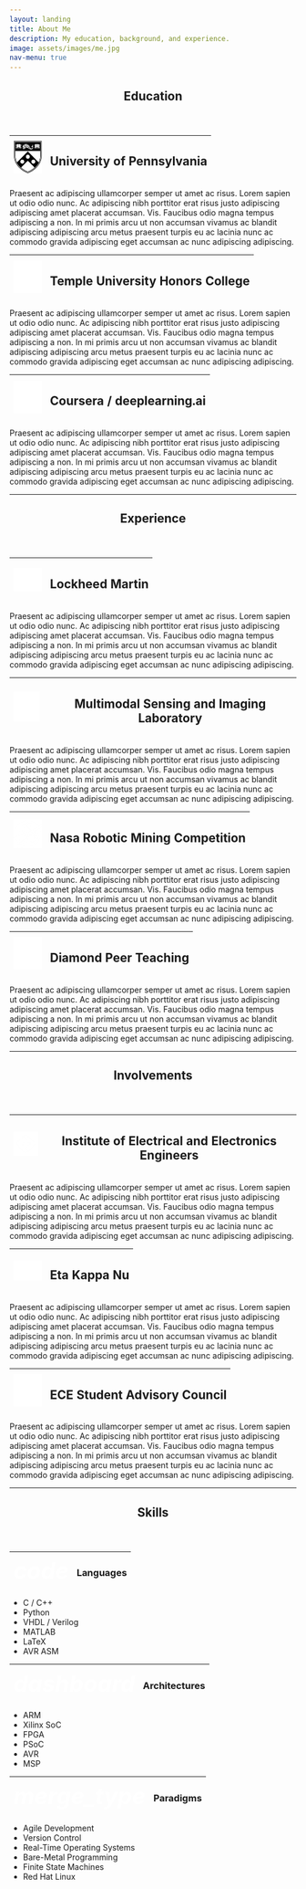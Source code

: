 ```yaml
---
layout: landing
title: About Me
description: My education, background, and experience.
image: assets/images/me.jpg
nav-menu: true
---
```


<!-- Main -->
<div id="main" class="alt">

<!-- One -->
<section id="one">
	<div class="inner">
		<header class="major">
			<h1>Education</h1>
		</header>

<!-- Content -->
<div class="table-wrapper">
	<table >
		<thead>
			<tr>
				<th class="icon"> <img src="assets/images/penn.jpg" width="50" /> </th>
				<th> <h2> University of Pennsylvania </h2> </th>
			</tr>
		</thead>
	</table>
</div>
<p>Praesent ac adipiscing ullamcorper semper ut amet ac risus. Lorem sapien ut odio odio nunc. Ac adipiscing nibh porttitor erat risus justo adipiscing adipiscing amet placerat accumsan. Vis. Faucibus odio magna tempus adipiscing a non. In mi primis arcu ut non accumsan vivamus ac blandit adipiscing adipiscing arcu metus praesent turpis eu ac lacinia nunc ac commodo gravida adipiscing eget accumsan ac nunc adipiscing adipiscing.</p>

<div class="table-wrapper">
	<table >
		<thead>
			<tr>
				<th class="icon"> <img src="assets/images/temple.jpg" width="50" /> </th>
				<th> <h2> Temple University Honors College </h2> </th>
			</tr>
		</thead>
	</table>
</div>
<p>Praesent ac adipiscing ullamcorper semper ut amet ac risus. Lorem sapien ut odio odio nunc. Ac adipiscing nibh porttitor erat risus justo adipiscing adipiscing amet placerat accumsan. Vis. Faucibus odio magna tempus adipiscing a non. In mi primis arcu ut non accumsan vivamus ac blandit adipiscing adipiscing arcu metus praesent turpis eu ac lacinia nunc ac commodo gravida adipiscing eget accumsan ac nunc adipiscing adipiscing.</p>

<div class="table-wrapper">
	<table >
		<thead>
			<tr>
				<th class="icon"> <img src="assets/images/deeplearning.jpg" width="50" /> </th>
				<th> <h2> Coursera / deeplearning.ai </h2> </th>
			</tr>
		</thead>
	</table>
</div>
<p>Praesent ac adipiscing ullamcorper semper ut amet ac risus. Lorem sapien ut odio odio nunc. Ac adipiscing nibh porttitor erat risus justo adipiscing adipiscing amet placerat accumsan. Vis. Faucibus odio magna tempus adipiscing a non. In mi primis arcu ut non accumsan vivamus ac blandit adipiscing adipiscing arcu metus praesent turpis eu ac lacinia nunc ac commodo gravida adipiscing eget accumsan ac nunc adipiscing adipiscing.</p>

<hr class="major" />

</div>
</section>

<!-- Two -->
<section id="two">
	<div class="inner">
		<header class="major">
			<h1>Experience</h1>
		</header>
		
<!-- Content -->
<div class="table-wrapper">
	<table >
		<thead>
			<tr>
				<th class="icon"> <img src="assets/images/lockheed.jpg" width="50" /> </th>
				<th> <h2> Lockheed Martin </h2> </th>
			</tr>
		</thead>
	</table>
</div>
<p>Praesent ac adipiscing ullamcorper semper ut amet ac risus. Lorem sapien ut odio odio nunc. Ac adipiscing nibh porttitor erat risus justo adipiscing adipiscing amet placerat accumsan. Vis. Faucibus odio magna tempus adipiscing a non. In mi primis arcu ut non accumsan vivamus ac blandit adipiscing adipiscing arcu metus praesent turpis eu ac lacinia nunc ac commodo gravida adipiscing eget accumsan ac nunc adipiscing adipiscing.</p>

<div class="table-wrapper">
	<table >
		<thead>
			<tr>
				<th class="icon"> <img src="assets/images/temple.jpg" width="50" /> </th>
				<th> <h2> Multimodal Sensing and Imaging Laboratory </h2> </th>
			</tr>
		</thead>
	</table>
</div>
<p>Praesent ac adipiscing ullamcorper semper ut amet ac risus. Lorem sapien ut odio odio nunc. Ac adipiscing nibh porttitor erat risus justo adipiscing adipiscing amet placerat accumsan. Vis. Faucibus odio magna tempus adipiscing a non. In mi primis arcu ut non accumsan vivamus ac blandit adipiscing adipiscing arcu metus praesent turpis eu ac lacinia nunc ac commodo gravida adipiscing eget accumsan ac nunc adipiscing adipiscing.</p>

<div class="table-wrapper">
	<table >
		<thead>
			<tr>
				<th class="icon"> <img src="assets/images/nasa.jpg" width="50" /> </th>
				<th> <h2> Nasa Robotic Mining Competition </h2> </th>
			</tr>
		</thead>
	</table>
</div>
<p>Praesent ac adipiscing ullamcorper semper ut amet ac risus. Lorem sapien ut odio odio nunc. Ac adipiscing nibh porttitor erat risus justo adipiscing adipiscing amet placerat accumsan. Vis. Faucibus odio magna tempus adipiscing a non. In mi primis arcu ut non accumsan vivamus ac blandit adipiscing adipiscing arcu metus praesent turpis eu ac lacinia nunc ac commodo gravida adipiscing eget accumsan ac nunc adipiscing adipiscing.</p>

<div class="table-wrapper">
	<table >
		<thead>
			<tr>
				<th class="icon"> <img src="assets/images/temple.jpg" width="50" /> </th>
				<th> <h2> Diamond Peer Teaching </h2> </th>
			</tr>
		</thead>
	</table>
</div>
<p>Praesent ac adipiscing ullamcorper semper ut amet ac risus. Lorem sapien ut odio odio nunc. Ac adipiscing nibh porttitor erat risus justo adipiscing adipiscing amet placerat accumsan. Vis. Faucibus odio magna tempus adipiscing a non. In mi primis arcu ut non accumsan vivamus ac blandit adipiscing adipiscing arcu metus praesent turpis eu ac lacinia nunc ac commodo gravida adipiscing eget accumsan ac nunc adipiscing adipiscing.</p>

<hr class="major" />

</div>
</section>

<!-- Three -->
<section id="three">
	<div class="inner">
		<header class="major">
			<h1>Involvements</h1>
		</header>

<div class="table-wrapper">
	<table >
		<thead>
			<tr>
				<th class="icon"> <img src="assets/images/ieee.jpg" width="50" /> </th>
				<th> <h2> Institute of Electrical and Electronics Engineers </h2> </th>
			</tr>
		</thead>
	</table>
</div>
<p>Praesent ac adipiscing ullamcorper semper ut amet ac risus. Lorem sapien ut odio odio nunc. Ac adipiscing nibh porttitor erat risus justo adipiscing adipiscing amet placerat accumsan. Vis. Faucibus odio magna tempus adipiscing a non. In mi primis arcu ut non accumsan vivamus ac blandit adipiscing adipiscing arcu metus praesent turpis eu ac lacinia nunc ac commodo gravida adipiscing eget accumsan ac nunc adipiscing adipiscing.</p>

<div class="table-wrapper">
	<table >
		<thead>
			<tr>
				<th class="icon"> <img src="assets/images/hkn.jpg" width="50" /> </th>
				<th> <h2> Eta Kappa Nu </h2> </th>
			</tr>
		</thead>
	</table>
</div>
<p>Praesent ac adipiscing ullamcorper semper ut amet ac risus. Lorem sapien ut odio odio nunc. Ac adipiscing nibh porttitor erat risus justo adipiscing adipiscing amet placerat accumsan. Vis. Faucibus odio magna tempus adipiscing a non. In mi primis arcu ut non accumsan vivamus ac blandit adipiscing adipiscing arcu metus praesent turpis eu ac lacinia nunc ac commodo gravida adipiscing eget accumsan ac nunc adipiscing adipiscing.</p>

<div class="table-wrapper">
	<table >
		<thead>
			<tr>
				<th class="icon"> <img src="assets/images/temple.jpg" width="50" /> </th>
				<th> <h2> ECE Student Advisory Council </h2> </th>
			</tr>
		</thead>
	</table>
</div>
<p>Praesent ac adipiscing ullamcorper semper ut amet ac risus. Lorem sapien ut odio odio nunc. Ac adipiscing nibh porttitor erat risus justo adipiscing adipiscing amet placerat accumsan. Vis. Faucibus odio magna tempus adipiscing a non. In mi primis arcu ut non accumsan vivamus ac blandit adipiscing adipiscing arcu metus praesent turpis eu ac lacinia nunc ac commodo gravida adipiscing eget accumsan ac nunc adipiscing adipiscing.</p>

<hr class="major" />

</div>
</section>

<!-- Four -->
<section id="four">
	<div class="inner">
		<header class="major">
			<h1>Skills</h1>
		</header>

<div class="row">
	<div class="4u 12u$(medium)">
		<div class="table-wrapper">
			<table >
				<thead>
					<tr>
						<th> <i class="material-icons" style="font-size:40px;color:white;">code</i> </th>
						<th> <h3> Languages </h3> </th>
					</tr>
				</thead>
			</table>
		</div>
		<ul class="alt">
			<li>C / C++</li>
			<li>Python</li>
			<li>VHDL / Verilog</li>
			<li>MATLAB</li>
			<li>LaTeX</li>
			<li>AVR ASM</li>
		</ul>
	</div>
	<div class="4u 12u$(medium)">
		<div class="table-wrapper">
			<table >
				<thead>
					<tr>
						<th> <i class="material-icons" style="font-size:40px;color:white;">dashboard</i> </th>
						<th> <h3> Architectures </h3> </th>
					</tr>
				</thead>
			</table>
		</div>
		<ul class="alt">
			<li>ARM</li>
			<li>Xilinx SoC</li>
			<li>FPGA</li>
			<li>PSoC</li>
			<li>AVR</li>
			<li>MSP</li>
		</ul>
	</div>
	<div class="4u$ 12u$(medium)">
		<div class="table-wrapper">
			<table >
				<thead>
					<tr>
						<th> <i class="material-icons" style="font-size:40px;color:white;">merge_type</i> </th>
						<th> <h3> Paradigms </h3> </th>
					</tr>
				</thead>
			</table>
		</div>
		<ul class="alt">
			<li>Agile Development</li>
			<li>Version Control</li>
			<li>Real-Time Operating Systems</li>
			<li>Bare-Metal Programming</li>
			<li>Finite State Machines</li>
			<li>Red Hat Linux</li>
		</ul>
	</div>
</div>

</div>
</section>
